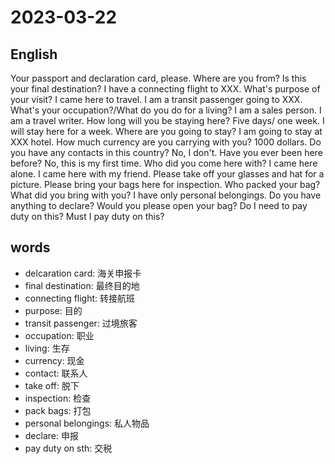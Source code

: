# 2023-03-22

## English
Your passport and declaration card, please.
Where are you from?
Is this your final destination?
I have a connecting flight to XXX.
What's purpose of your visit?
I came here to travel.
I am a transit passenger going to XXX.
What's your occupation?/What do you do for a living?
I am a sales person.
I am a travel writer.
How long will you be staying here?
Five days/ one week.
I will stay here for a week.
Where are you going to stay?
I am going to stay at XXX hotel.
How much currency are you carrying with you?
1000 dollars.
Do you have any contacts in this country?
No, I don't.
Have you ever been here before?
No, this is my first time.
Who did you come here with?
I came here alone.
I came here with my friend.
Please take off your glasses and hat for a picture.
Please bring your bags here for inspection.
Who packed your bag?
What did you bring with you?
I have only personal belongings.
Do you have anything to declare?
Would you please open your bag?
Do I need to pay duty on this?
Must I pay duty on this?



## words
* delcaration card: 海关申报卡
* final destination: 最终目的地
* connecting flight: 转接航班
* purpose: 目的
* transit passenger: 过境旅客
* occupation: 职业
* living: 生存
* currency: 现金
* contact: 联系人
* take off: 脱下
* inspection: 检查
* pack bags: 打包
* personal belongings: 私人物品
* declare: 申报
* pay duty on sth: 交税
